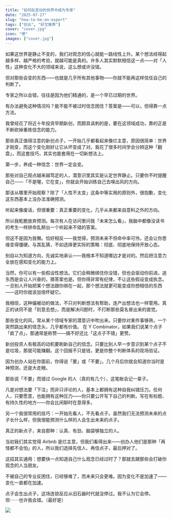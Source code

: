 ```yaml
---
title: "如何在变动的世界中成为专家"
date: "2025-07-27"
slug: "how-to-be-an-expert"
tags: ["创业", "好文推荐"]
cover: "cover.jpg"
icon: "😎"
images: ["cover.jpg"]
---
```

如果这世界是静止不变的，我们对观念的信心就能一路线性上升。某个想法经得起越多样、越严格的考验，就越可能是真的。许多人其实默默相信这一点——对「人性」这种变化不大的领域来说，这么想或许没错。



但对那些会变的东西——也就是几乎所有其他事物——你就不能再这样信任自己的判断了。



专家之所以会错，往往是因为他们精通的，是一个早已过期的世界。



有办法避免这种情况吗？能不能不被过时信念困住？答案是——可以，但得靠一点方法。



我曾经花了将近十年投资早期新创，而颇具讽刺的是，要在这领域成功，靠的正是不断砍掉重练信念的能力。



那些真正值得注意的新创点子，一开始几乎都看起来像烂主意，原因很简单：世界才刚变，而这个变化刚好让它从坏变成了对。我花了很多时间学会分辨这种「翻盘」，而这套技巧，其实也能套用在一切新想法上。



第一步，养成一种信念：世界一定会变。



那些对自己观点越来越笃定的人，潜意识里其实是认定世界静止。只要你不时提醒自己——「不是喔，它在变」，你就会开始训练自己去嗅出风的方向。



那该从哪里开始观察？除了「人性不太变」这条中等实用的原则外，很抱歉，变化这东西基本上没办法准确预测。



听起来像废话，但很重要：真正重要的变化，几乎从来都来自意料之外的方向。



所以我乾脆放弃预测。每次有人在访问里问我「未来怎么看」，我脑中都像没读书的考生一样拼命乱掰出一个听起来不错的答案。



但这不是因为我懒。恰好相反——我觉得，预测未来不但命中率可怜，还会让你思维变得僵硬。与其乱猜，不如选择更实际的策略：彻底、彻底地保持开放心态。



别自以为知道方向，先诚实地承认——我根本不知道哪边才是对的。然后把注意力全放在感知变化的能力上。



当然，你可以有一些假设性想法。它们会稍微绑住你没错，但也会驱动你前进。追东西是会让人兴奋的，猜答案也是。但你得非常有纪律，不让这些假设变成执念。
一旦别人开始把某个想法跟你绑在一起，那个想法就更可能变成你想相信的东西——这时你就该加倍怀疑它。



我相信，这种偏被动的做法，不只对判断想法有帮助，连产出想法也一样管用。真正的诀窍不是「刻意去想」，而是解决问题时，不打断那些莫名冒出来的直觉。



那些变化的风，常从某个领域专家的潜意识中吹出来。只要你对某件事够熟，一个突然跳出来的怪念头，几乎都有价值。
在 Y Combinator，如果我们说某个点子「疯了点」，那通常是称赞——搞不好还比「这点子不错」更赞。



新创投资人有极高的动机要刷新自己的信念。只要比别人早一步意识到某个点子不是垃圾，那就可能赚翻。这个回报不只是钱，更是你整个判断体系的现场验证。



因为创办人站在你面前，你得说「要」或「不要」，几个月后你就会知道你当时是神预测，还是大走眼。



那些说「不要」而错过 Google 的人（真的有几个），这笔帐会记一辈子。



凡是对想法要「下注」而非只评论的人，基本上都拥有这种自我纠错压力。任何人，只要愿意，也能拥有这种压力——你只要公开写下自己的判断。写在有标题、有持久性的地方——你会比闲聊时在意得多。



另一个我很常用的技巧：一开始先看人，不先看点子。虽然我们无法预测未来的点子长什么样，但我很能预测什么样的人会生出未来的点子。



真正的新点子，来自那种：认真、有劲、脑袋够独立的人。



当初我们其实觉得 Airbnb 是烂主意，但我们看得出来——创办人他们是那种「再怪都不会怕」的人，所以我们选择先信人、再信点子，最后押对了。



这招其实通用：想要快一点知道自己什么观念已经过时了？那就去跟那些会打破你观念的人当朋友。



不被自己的专业反困住，已经够难了，而未来只会更难。因为变化不是加速了——变化一直都在加速。



点子会生出点子，这场连锁反应从旧石器时代就没停过。我不认为它会停。
但⋯⋯也许我会错。（最好是）




![](https://prod-files-secure.s3.us-west-2.amazonaws.com/112d0858-5090-4d34-a606-b75eb8d65fd2/46476355-9cf3-4e99-9b7a-3531bc426380/1000202064.png?X-Amz-Algorithm=AWS4-HMAC-SHA256&X-Amz-Content-Sha256=UNSIGNED-PAYLOAD&X-Amz-Credential=ASIAZI2LB466UEVJOC5E%2F20250825%2Fus-west-2%2Fs3%2Faws4_request&X-Amz-Date=20250825T213045Z&X-Amz-Expires=3600&X-Amz-Security-Token=IQoJb3JpZ2luX2VjEA0aCXVzLXdlc3QtMiJIMEYCIQDcm9hQWetLhxn0zxn3GM7Bq59YIyuiO0rmrxvUlwxPYgIhALnYUlbaxESrj59qjHm1USxUUncuwTEBpuNBYeehq%2F6KKv8DCGYQABoMNjM3NDIzMTgzODA1Igzg3JiDyuOj1OdF0c4q3APEfOWRhmFN4F1GMFwsPtQyUWKfQSNL0ap0qSl4sO3yIOmoPLwBuwfuT80LRJwk2%2BWAYcu6vCSwtZLP0zXnQ8HMnGmZX1FD6hkmhGCXcxK2USkK4OAqruYv8N9Ec5yx8ir1pigLttc1%2B2v%2FjYjw3SupNK8MgVC72CzyM9kbieFQG4hkeBzxv3jm8a1aEPczH%2BkD%2B5J7bkPYAoX7zbAYVb2Aoc7zT%2Bsr7qOlx0fmKLqHK6ZwMWovEc4FhFTUb%2FNzBBeecgFGnqDRATg6cmcs1CGjlEcaD4vRuPPxwRzG1TXjqX47mj6IJe9jHhJcrsRaNzp5bVOvhYAKQowWfgK%2BlXv0H9ZvRMLE7m7RgibK71lQ9IBH0DiWSvrLXj%2Bl5to627%2F033EZmVn8N1RtXtJslkPHXr9ezHVmePAcrvKvhNSJetvNgsYKwjlMiyzzB08PSQhcok%2Fr4IdwZE9ofoB7ajjdNOBcIhgVXk1fC%2FfMTIiTcyzU6asyoLqYfTj%2BfodSaSLvnclNttjj7ZKnUvqrkMNDoZ19DcBH7mCcTl3%2BUOGW%2ByJseJLKTSoVkJxFqoRN2TZG3CAWtIPUcdhNhrO1fRPUzcPKlRW4h8mGdY342mTv8v1amF4j09FkDYiOjjCgm7PFBjqkAVo6yx0Fq%2FjRcpR32rHYN7RlITWJrX97yhOi0XVF6pl79yDFzTfH%2FqV5Dv%2FsR5GZzwfrjDJ3%2BZ2i3bjt4L00NtbqfvBgr8Z3LjtrM%2BpeJvZ5XIyciy5wXQyOcaCbXvJK1qnNNL5opYamZlZhHzjAAVJaxDJTvMAmCT0ia2mVUDr9A%2F1jzu9gALawnEyBpJLSao5%2B8kZlB8UjMtTechDJTLAsWbjf&X-Amz-Signature=fd4cb0661f918f5c0e2f2980b13f24f956272d82869f5e1142f5c4f80752f9b3&X-Amz-SignedHeaders=host&x-amz-checksum-mode=ENABLED&x-id=GetObject)

